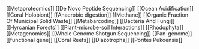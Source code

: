 [[Metaproteomics]]
[[De Novo Peptide Sequencing]]
[[Ocean Acidification]]
[[Coral Holobiont]]
[[Anaerobic digestion]]
[[Methane]]
[[Organic Fraction Of Municipal Solid Waste]]
[[Metabarcoding]]
[[Bacteria And Fungi]]
[[Hyrcanian Forests]]
[[Plant-microbe-soil Interactions]]
[[Rhodophyta]]
[[Metagenomics]]
[[Whole Genome Shotgun Sequencing]]
[[Pan-genome]]
[[functional gene]]
[[Coral Reefs]]
[[Diazotrophs]]
[[Porites Pukoensis]]
